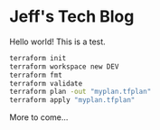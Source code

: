 # Jeff's Tech Blog

Hello world!  This is a test.

```sh
terraform init
terraform workspace new DEV
terraform fmt
terraform validate
terraform plan -out "myplan.tfplan"
terraform apply "myplan.tfplan"
```

More to come...